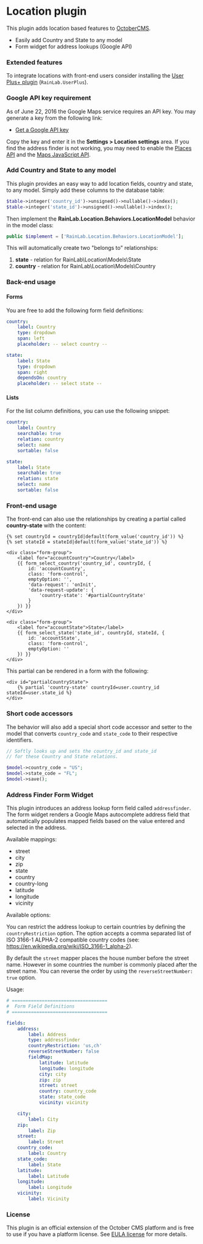 # Location plugin

This plugin adds location based features to [OctoberCMS](http://octobercms.com).

* Easily add Country and State to any model
* Form widget for address lookups (Google API)

### Extended features

To integrate locations with front-end users consider installing the [User Plus+ plugin](http://octobercms.com/plugin/rainlab-userplus) (`RainLab.UserPlus`).

### Google API key requirement

As of June 22, 2016 the Google Maps service requires an API key. You may generate a key from the following link:

- [Get a Google API key](https://developers.google.com/maps/documentation/javascript/get-api-key)

Copy the key and enter it in the **Settings > Location settings** area. If you find the address finder is not working, you may need to enable the [Places API](https://console.developers.google.com/apis/api/places_backend/overview?project=_) and the [Maps JavaScript API](https://console.developers.google.com/apis/api/maps_backend/overview?project=_).

### Add Country and State to any model

This plugin provides an easy way to add location fields, country and state, to any model. Simply add these columns to the database table:

```php
$table->integer('country_id')->unsigned()->nullable()->index();
$table->integer('state_id')->unsigned()->nullable()->index();
```

Then implement the **RainLab.Location.Behaviors.LocationModel** behavior in the model class:

```php
public $implement = ['RainLab.Location.Behaviors.LocationModel'];
```

This will automatically create two "belongs to" relationships:

1. **state** - relation for RainLab\Location\Models\State
1. **country** - relation for RainLab\Location\Models\Country

### Back-end usage

#### Forms

You are free to add the following form field definitions:

```yaml
country:
    label: Country
    type: dropdown
    span: left
    placeholder: -- select country --

state:
    label: State
    type: dropdown
    span: right
    dependsOn: country
    placeholder: -- select state --
```

#### Lists

For the list column definitions, you can use the following snippet:

```yaml
country:
    label: Country
    searchable: true
    relation: country
    select: name
    sortable: false

state:
    label: State
    searchable: true
    relation: state
    select: name
    sortable: false
```

### Front-end usage

The front-end can also use the relationships by creating a partial called **country-state** with the content:

```twig
{% set countryId = countryId|default(form_value('country_id')) %}
{% set stateId = stateId|default(form_value('state_id')) %}

<div class="form-group">
    <label for="accountCountry">Country</label>
    {{ form_select_country('country_id', countryId, {
        id: 'accountCountry',
        class: 'form-control',
        emptyOption: '',
        'data-request': 'onInit',
        'data-request-update': {
            'country-state': '#partialCountryState'
        }
    }) }}
</div>

<div class="form-group">
    <label for="accountState">State</label>
    {{ form_select_state('state_id', countryId, stateId, {
        id: 'accountState',
        class: 'form-control',
        emptyOption: ''
    }) }}
</div>
```

This partial can be rendered in a form with the following:

    <div id="partialCountryState">
        {% partial 'country-state' countryId=user.country_id stateId=user.state_id %}
    </div>

### Short code accessors

The behavior will also add a special short code accessor and setter to the model that converts `country_code` and `state_code` to their respective identifiers.

```php
// Softly looks up and sets the country_id and state_id
// for these Country and State relations.

$model->country_code = "US";
$model->state_code = "FL";
$model->save();
```

### Address Finder Form Widget

This plugin introduces an address lookup form field called `addressfinder`. The form widget renders a Google Maps autocomplete address field that automatically populates mapped fields based on the value entered and selected in the address.

Available mappings:

- street
- city
- zip
- state
- country
- country-long
- latitude
- longitude
- vicinity

Available options:

You can restrict the address lookup to certain countries by defining the `countryRestriction` option. The option accepts a comma separated list of ISO 3166-1 ALPHA-2 compatible country codes (see: https://en.wikipedia.org/wiki/ISO_3166-1_alpha-2).

By default the `street` mapper places the house number before the street name. However in some countries the number is commonly placed after the street name. You can reverse the order by using the `reverseStreetNumber: true` option.

Usage:

```yaml
# ===================================
#  Form Field Definitions
# ===================================

fields:
    address:
        label: Address
        type: addressfinder
        countryRestriction: 'us,ch'
        reverseStreetNumber: false
        fieldMap:
            latitude: latitude
            longitude: longitude
            city: city
            zip: zip
            street: street
            country: country_code
            state: state_code
            vicinity: vicinity

    city:
        label: City
    zip:
        label: Zip
    street:
        label: Street
    country_code:
        label: Country
    state_code:
        label: State
    latitude:
        label: Latitude
    longitude:
        label: Longitude
    vicinity:
        label: Vicinity
```

### License

This plugin is an official extension of the October CMS platform and is free to use if you have a platform license. See [EULA license](LICENSE.md) for more details.
